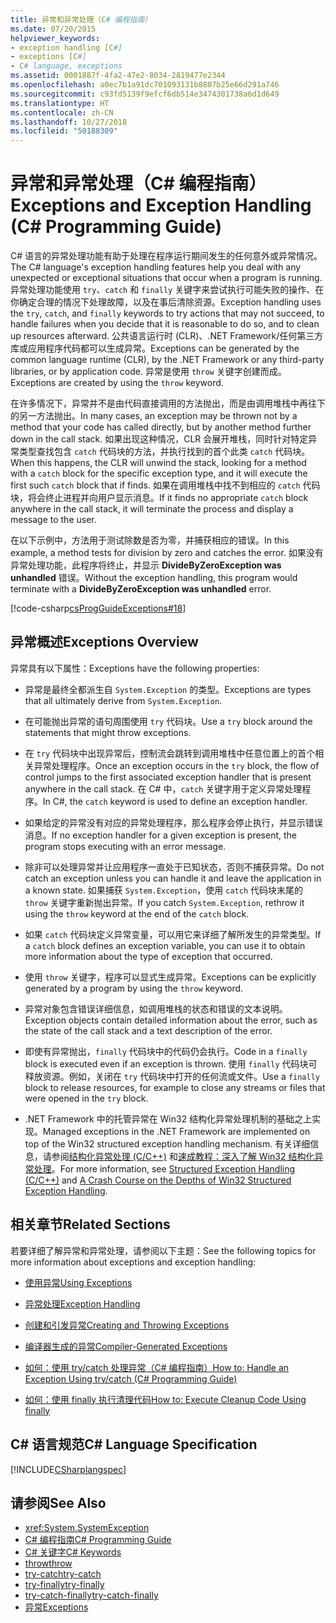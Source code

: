 ```yaml
---
title: 异常和异常处理（C# 编程指南）
ms.date: 07/20/2015
helpviewer_keywords:
- exception handling [C#]
- exceptions [C#]
- C# language, exceptions
ms.assetid: 0001887f-4fa2-47e2-8034-2819477e2344
ms.openlocfilehash: a0ec7b1a91dc701093131b8807b25e66d291a746
ms.sourcegitcommit: c93fd5139f9efcf6db514e3474301738a6d1d649
ms.translationtype: HT
ms.contentlocale: zh-CN
ms.lasthandoff: 10/27/2018
ms.locfileid: "50188309"
---
```

# <a name="exceptions-and-exception-handling-c-programming-guide"></a><span data-ttu-id="11656-102">异常和异常处理（C# 编程指南）</span><span class="sxs-lookup"><span data-stu-id="11656-102">Exceptions and Exception Handling (C# Programming Guide)</span></span>
<span data-ttu-id="11656-103">C# 语言的异常处理功能有助于处理在程序运行期间发生的任何意外或异常情况。</span><span class="sxs-lookup"><span data-stu-id="11656-103">The C# language's exception handling features help you deal with any unexpected or exceptional situations that occur when a program is running.</span></span> <span data-ttu-id="11656-104">异常处理功能使用 `try`、`catch` 和 `finally` 关键字来尝试执行可能失败的操作、在你确定合理的情况下处理故障，以及在事后清除资源。</span><span class="sxs-lookup"><span data-stu-id="11656-104">Exception handling uses the `try`, `catch`, and `finally` keywords to try actions that may not succeed, to handle failures when you decide that it is reasonable to do so, and to clean up resources afterward.</span></span> <span data-ttu-id="11656-105">公共语言运行时 (CLR)、.NET Framework/任何第三方库或应用程序代码都可以生成异常。</span><span class="sxs-lookup"><span data-stu-id="11656-105">Exceptions can be generated by the common language runtime (CLR), by the .NET Framework or any third-party libraries, or by application code.</span></span> <span data-ttu-id="11656-106">异常是使用 `throw` 关键字创建而成。</span><span class="sxs-lookup"><span data-stu-id="11656-106">Exceptions are created by using the `throw` keyword.</span></span>  
  
 <span data-ttu-id="11656-107">在许多情况下，异常并不是由代码直接调用的方法抛出，而是由调用堆栈中再往下的另一方法抛出。</span><span class="sxs-lookup"><span data-stu-id="11656-107">In many cases, an exception may be thrown not by a method that your code has called directly, but by another method further down in the call stack.</span></span> <span data-ttu-id="11656-108">如果出现这种情况，CLR 会展开堆栈，同时针对特定异常类型查找包含 `catch` 代码块的方法，并执行找到的首个此类 `catch` 代码块。</span><span class="sxs-lookup"><span data-stu-id="11656-108">When this happens, the CLR will unwind the stack, looking for a method with a `catch` block for the specific exception type, and it will execute the first such `catch` block that if finds.</span></span> <span data-ttu-id="11656-109">如果在调用堆栈中找不到相应的 `catch` 代码块，将会终止进程并向用户显示消息。</span><span class="sxs-lookup"><span data-stu-id="11656-109">If it finds no appropriate `catch` block anywhere in the call stack, it will terminate the process and display a message to the user.</span></span>  
  
 <span data-ttu-id="11656-110">在以下示例中，方法用于测试除数是否为零，并捕获相应的错误。</span><span class="sxs-lookup"><span data-stu-id="11656-110">In this example, a method tests for division by zero and catches the error.</span></span> <span data-ttu-id="11656-111">如果没有异常处理功能，此程序将终止，并显示 **DivideByZeroException was unhandled** 错误。</span><span class="sxs-lookup"><span data-stu-id="11656-111">Without the exception handling, this program would terminate with a **DivideByZeroException was unhandled** error.</span></span>  
  
 [!code-csharp[csProgGuideExceptions#18](../../../csharp/programming-guide/exceptions/codesnippet/CSharp/exceptions-and-exception-handling_1.cs)]  
  
## <a name="exceptions-overview"></a><span data-ttu-id="11656-112">异常概述</span><span class="sxs-lookup"><span data-stu-id="11656-112">Exceptions Overview</span></span>  
 <span data-ttu-id="11656-113">异常具有以下属性：</span><span class="sxs-lookup"><span data-stu-id="11656-113">Exceptions have the following properties:</span></span>  
  
-   <span data-ttu-id="11656-114">异常是最终全都派生自 `System.Exception` 的类型。</span><span class="sxs-lookup"><span data-stu-id="11656-114">Exceptions are types that all ultimately derive from `System.Exception`.</span></span>  
  
-   <span data-ttu-id="11656-115">在可能抛出异常的语句周围使用 `try` 代码块。</span><span class="sxs-lookup"><span data-stu-id="11656-115">Use a `try` block around the statements that might throw exceptions.</span></span>  
  
-   <span data-ttu-id="11656-116">在 `try` 代码块中出现异常后，控制流会跳转到调用堆栈中任意位置上的首个相关异常处理程序。</span><span class="sxs-lookup"><span data-stu-id="11656-116">Once an exception occurs in the `try` block, the flow of control jumps to the first associated exception handler that is present anywhere in the call stack.</span></span> <span data-ttu-id="11656-117">在 C# 中，`catch` 关键字用于定义异常处理程序。</span><span class="sxs-lookup"><span data-stu-id="11656-117">In C#, the `catch` keyword is used to define an exception handler.</span></span>  
  
-   <span data-ttu-id="11656-118">如果给定的异常没有对应的异常处理程序，那么程序会停止执行，并显示错误消息。</span><span class="sxs-lookup"><span data-stu-id="11656-118">If no exception handler for a given exception is present, the program stops executing with an error message.</span></span>  
  
-   <span data-ttu-id="11656-119">除非可以处理异常并让应用程序一直处于已知状态，否则不捕获异常。</span><span class="sxs-lookup"><span data-stu-id="11656-119">Do not catch an exception unless you can handle it and leave the application in a known state.</span></span> <span data-ttu-id="11656-120">如果捕获 `System.Exception`，使用 `catch` 代码块末尾的 `throw` 关键字重新抛出异常。</span><span class="sxs-lookup"><span data-stu-id="11656-120">If you catch `System.Exception`, rethrow it using the `throw` keyword at the end of the `catch` block.</span></span>  
  
-   <span data-ttu-id="11656-121">如果 `catch` 代码块定义异常变量，可以用它来详细了解所发生的异常类型。</span><span class="sxs-lookup"><span data-stu-id="11656-121">If a `catch` block defines an exception variable, you can use it to obtain more information about the type of exception that occurred.</span></span>  
  
-   <span data-ttu-id="11656-122">使用 `throw` 关键字，程序可以显式生成异常。</span><span class="sxs-lookup"><span data-stu-id="11656-122">Exceptions can be explicitly generated by a program by using the `throw` keyword.</span></span>  
  
-   <span data-ttu-id="11656-123">异常对象包含错误详细信息，如调用堆栈的状态和错误的文本说明。</span><span class="sxs-lookup"><span data-stu-id="11656-123">Exception objects contain detailed information about the error, such as the state of the call stack and a text description of the error.</span></span>  
  
-   <span data-ttu-id="11656-124">即使有异常抛出，`finally` 代码块中的代码仍会执行。</span><span class="sxs-lookup"><span data-stu-id="11656-124">Code in a `finally` block is executed even if an exception is thrown.</span></span> <span data-ttu-id="11656-125">使用 `finally` 代码块可释放资源。例如，关闭在 `try` 代码块中打开的任何流或文件。</span><span class="sxs-lookup"><span data-stu-id="11656-125">Use a `finally` block to release resources, for example to close any streams or files that were opened in the `try` block.</span></span>  
  
-   <span data-ttu-id="11656-126">.NET Framework 中的托管异常在 Win32 结构化异常处理机制的基础之上实现。</span><span class="sxs-lookup"><span data-stu-id="11656-126">Managed exceptions in the .NET Framework are implemented on top of the Win32 structured exception handling mechanism.</span></span> <span data-ttu-id="11656-127">有关详细信息，请参阅[结构化异常处理 (C/C++)](/cpp/cpp/structured-exception-handling-c-cpp) 和[速成教程：深入了解 Win32 结构化异常处理](https://bytepointer.com/resources/pietrek_crash_course_depths_of_win32_seh.htm)。</span><span class="sxs-lookup"><span data-stu-id="11656-127">For more information, see [Structured Exception Handling (C/C++)](/cpp/cpp/structured-exception-handling-c-cpp) and [A Crash Course on the Depths of Win32 Structured Exception Handling](https://bytepointer.com/resources/pietrek_crash_course_depths_of_win32_seh.htm).</span></span>  
  
## <a name="related-sections"></a><span data-ttu-id="11656-128">相关章节</span><span class="sxs-lookup"><span data-stu-id="11656-128">Related Sections</span></span>  
 <span data-ttu-id="11656-129">若要详细了解异常和异常处理，请参阅以下主题：</span><span class="sxs-lookup"><span data-stu-id="11656-129">See the following topics for more information about exceptions and exception handling:</span></span>  
  
-   [<span data-ttu-id="11656-130">使用异常</span><span class="sxs-lookup"><span data-stu-id="11656-130">Using Exceptions</span></span>](../../../csharp/programming-guide/exceptions/using-exceptions.md)  
  
-   [<span data-ttu-id="11656-131">异常处理</span><span class="sxs-lookup"><span data-stu-id="11656-131">Exception Handling</span></span>](../../../csharp/programming-guide/exceptions/exception-handling.md)  
  
-   [<span data-ttu-id="11656-132">创建和引发异常</span><span class="sxs-lookup"><span data-stu-id="11656-132">Creating and Throwing Exceptions</span></span>](../../../csharp/programming-guide/exceptions/creating-and-throwing-exceptions.md)  
  
-   [<span data-ttu-id="11656-133">编译器生成的异常</span><span class="sxs-lookup"><span data-stu-id="11656-133">Compiler-Generated Exceptions</span></span>](../../../csharp/programming-guide/exceptions/compiler-generated-exceptions.md)  
  
-   [<span data-ttu-id="11656-134">如何：使用 try/catch 处理异常（C# 编程指南）</span><span class="sxs-lookup"><span data-stu-id="11656-134">How to: Handle an Exception Using try/catch (C# Programming Guide)</span></span>](../../../csharp/programming-guide/exceptions/how-to-handle-an-exception-using-try-catch.md)  
  
-   [<span data-ttu-id="11656-135">如何：使用 finally 执行清理代码</span><span class="sxs-lookup"><span data-stu-id="11656-135">How to: Execute Cleanup Code Using finally</span></span>](../../../csharp/programming-guide/exceptions/how-to-execute-cleanup-code-using-finally.md)  
  
## <a name="c-language-specification"></a><span data-ttu-id="11656-136">C# 语言规范</span><span class="sxs-lookup"><span data-stu-id="11656-136">C# Language Specification</span></span>  
 [!INCLUDE[CSharplangspec](~/includes/csharplangspec-md.md)]  
  
## <a name="see-also"></a><span data-ttu-id="11656-137">请参阅</span><span class="sxs-lookup"><span data-stu-id="11656-137">See Also</span></span>

- <xref:System.SystemException>  
- [<span data-ttu-id="11656-138">C# 编程指南</span><span class="sxs-lookup"><span data-stu-id="11656-138">C# Programming Guide</span></span>](../../../csharp/programming-guide/index.md)  
- [<span data-ttu-id="11656-139">C# 关键字</span><span class="sxs-lookup"><span data-stu-id="11656-139">C# Keywords</span></span>](../../../csharp/language-reference/keywords/index.md)  
- [<span data-ttu-id="11656-140">throw</span><span class="sxs-lookup"><span data-stu-id="11656-140">throw</span></span>](../../../csharp/language-reference/keywords/throw.md)  
- [<span data-ttu-id="11656-141">try-catch</span><span class="sxs-lookup"><span data-stu-id="11656-141">try-catch</span></span>](../../../csharp/language-reference/keywords/try-catch.md)  
- [<span data-ttu-id="11656-142">try-finally</span><span class="sxs-lookup"><span data-stu-id="11656-142">try-finally</span></span>](../../../csharp/language-reference/keywords/try-finally.md)  
- [<span data-ttu-id="11656-143">try-catch-finally</span><span class="sxs-lookup"><span data-stu-id="11656-143">try-catch-finally</span></span>](../../../csharp/language-reference/keywords/try-catch-finally.md)  
- [<span data-ttu-id="11656-144">异常</span><span class="sxs-lookup"><span data-stu-id="11656-144">Exceptions</span></span>](../../../standard/exceptions/index.md)  
